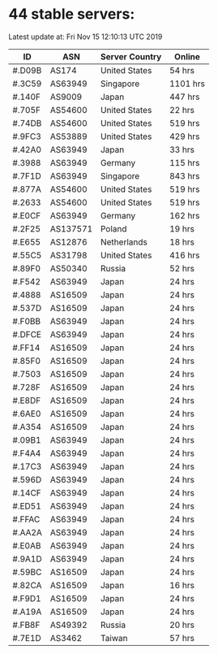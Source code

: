 # 44 stable servers:

Latest update at: Fri Nov 15 12:10:13 UTC 2019

| ID | ASN | Server Country | Online |
| -- | --- | -------------- | ------ |
| #.D09B | AS174 | United States | 54 hrs |
| #.3C59 | AS63949 | Singapore | 1101 hrs |
| #.140F | AS9009 | Japan | 447 hrs |
| #.705F | AS54600 | United States | 22 hrs |
| #.74DB | AS54600 | United States | 519 hrs |
| #.9FC3 | AS53889 | United States | 429 hrs |
| #.42A0 | AS63949 | Japan | 33 hrs |
| #.3988 | AS63949 | Germany | 115 hrs |
| #.7F1D | AS63949 | Singapore | 843 hrs |
| #.877A | AS54600 | United States | 519 hrs |
| #.2633 | AS54600 | United States | 519 hrs |
| #.E0CF | AS63949 | Germany | 162 hrs |
| #.2F25 | AS137571 | Poland | 19 hrs |
| #.E655 | AS12876 | Netherlands | 18 hrs |
| #.55C5 | AS31798 | United States | 416 hrs |
| #.89F0 | AS50340 | Russia | 52 hrs |
| #.F542 | AS63949 | Japan | 24 hrs |
| #.4888 | AS16509 | Japan | 24 hrs |
| #.537D | AS16509 | Japan | 24 hrs |
| #.F0BB | AS63949 | Japan | 24 hrs |
| #.DFCE | AS63949 | Japan | 24 hrs |
| #.FF14 | AS16509 | Japan | 24 hrs |
| #.85F0 | AS16509 | Japan | 24 hrs |
| #.7503 | AS16509 | Japan | 24 hrs |
| #.728F | AS16509 | Japan | 24 hrs |
| #.E8DF | AS16509 | Japan | 24 hrs |
| #.6AE0 | AS16509 | Japan | 24 hrs |
| #.A354 | AS16509 | Japan | 24 hrs |
| #.09B1 | AS63949 | Japan | 24 hrs |
| #.F4A4 | AS63949 | Japan | 24 hrs |
| #.17C3 | AS63949 | Japan | 24 hrs |
| #.596D | AS63949 | Japan | 24 hrs |
| #.14CF | AS63949 | Japan | 24 hrs |
| #.ED51 | AS63949 | Japan | 24 hrs |
| #.FFAC | AS63949 | Japan | 24 hrs |
| #.AA2A | AS63949 | Japan | 24 hrs |
| #.E0AB | AS63949 | Japan | 24 hrs |
| #.9A1D | AS63949 | Japan | 24 hrs |
| #.59BC | AS16509 | Japan | 24 hrs |
| #.82CA | AS16509 | Japan | 16 hrs |
| #.F9D1 | AS16509 | Japan | 24 hrs |
| #.A19A | AS16509 | Japan | 24 hrs |
| #.FB8F | AS49392 | Russia | 20 hrs |
| #.7E1D | AS3462 | Taiwan | 57 hrs |

